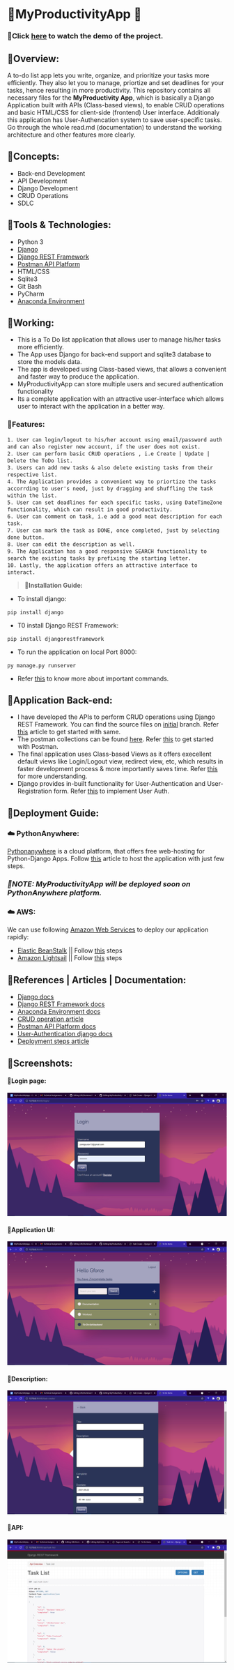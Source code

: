 # 🔹MyProductivityApp 📝
### 📌Click [here](https://drive.google.com/file/d/1BDWls86QpW5rNrthh4ia8zS7x8IwDKgR/view?usp=sharing) to watch the demo of the project.
## 🔸Overview:
A to-do list app lets you write, organize, and prioritize your tasks more efficiently. They also let you to manage, priortize and set deadlines for your tasks, hence resulting in more productivity. This repository contains all necessary files for the **MyProductivity App**, which is basically a Django Application built with APIs (Class-based views), to enable CRUD operations and basic HTML/CSS for client-side (frontend) User interface. Additionaly this application has User-Authencation system to save user-specific tasks. Go through the whole read.md (documentation) to understand the working architecture and other features more clearly.

## 🔸**Concepts:**
- Back-end Development
- API Development
- Django Development
- CRUD Operations
- SDLC

## 🔸**Tools & Technologies:**
- Python 3
- [Django](https://www.djangoproject.com/start/)
- [Django REST Framework](https://www.django-rest-framework.org/)
- [Postman API Platform](https://learning.postman.com/docs/getting-started/introduction/)
- HTML/CSS
- Sqlite3
- Git Bash
- PyCharm
- [Anaconda Environment](https://conda.io/projects/conda/en/latest/user-guide/concepts/environments.html#:~:text=A%20conda%20environment%20is%20a,NumPy%201.6%20for%20legacy%20testing.)

## 🔹Working:

- This is a To Do list application that allows user to manage his/her tasks more efficiently.
- The App uses Django for back-end support and sqlite3 database to store the models data. 
- The app is developed using Class-based views, that allows a convenient and faster way to produce the application.
- MyProductivityApp can store multiple users and secured authentication functionality
- Its a complete application with an attractive user-interface which allows user to interact with the application in a better way.

### 🔸**Features:**
```
1. User can login/logout to his/her account using email/password auth and can also register new account, if the user does not exist.
2. User can perform basic CRUD operations , i.e Create | Update | Delete the ToDo list.
3. Users can add new tasks & also delete existing tasks from their respective list.
4. The Application provides a convenient way to priortize the tasks accorrding to user's need, just by dragging and shuffling the task within the list.
5. User can set deadlines for each specific tasks, using DateTimeZone functionality, which can result in good productivity.
6. User can comment on task, i.e add a good neat description for each task.
7. User can mark the task as DONE, once completed, just by selecting done button.
8. User can edit the description as well.
9. The Application has a good responsive SEARCH functionality to search the existing tasks by prefixing the starting letter.
10. Lastly, the application offers an attractive interface to interact.
```
> **🔸Installation Guide:**
- To install django:
```
pip install django
```
- T0 install Django REST Framework:
```
pip install djangorestframework
```
- To run the application on local Port 8000:
```
py manage.py runserver
```

- Refer [this](https://docs.djangoproject.com/en/3.2/) to know more about important commands.

## 🔹Application Back-end:
- I have developed the APIs to perform CRUD operations using Django REST Framework. You can find the source files on [initial](https://github.com/gauravpore/MyProductivityApp/tree/initial) branch. Refer [this](https://www.section.io/engineering-education/django-crud-api/) article to get started with same.
- The postman collections can be found [here](). Refer [this](https://learning.postman.com/docs/getting-started/introduction/) to get started with Postman.
- The final application uses Class-based Views as it offers execellent default views like Login/Logout view, redirect view, etc, which results in faster development process & more importantly saves time. Refer [this](https://docs.djangoproject.com/en/3.1/ref/class-based-views/) for more understanding.
- Django provides in-built functionality for User-Authentication and User-Registration form. Refer [this](https://docs.djangoproject.com/en/3.2/topics/auth/) to implement User Auth.

## 🔹Deployment Guide:
### ☁️ PythonAnywhere:
[Pythonanywhere](https://www.pythonanywhere.com/) is a cloud platform, that offers free web-hosting for Python-Django Apps. Follow [this](https://help.pythonanywhere.com/pages/DeployExistingDjangoProject/) article to host the application with just few steps.
### <em> 📌NOTE: MyProductivityApp will be deployed soon on PythonAnywhere platform. </em>
### ☁️ AWS:
We can use following [Amazon Web Services](https://aws.amazon.com/) to deploy our application rapidly:
- [Elastic BeanStalk](https://aws.amazon.com/elasticbeanstalk/) || Follow [this](https://docs.aws.amazon.com/elasticbeanstalk/latest/dg/create-deploy-python-django.html) steps
- [Amazon Lightsail](https://aws.amazon.com/lightsail/)  || Follow [this](https://aws.amazon.com/getting-started/hands-on/deploy-python-application) steps 

## 🔹References | Articles | Documentation:
-  [Django docs](https://www.djangoproject.com/start/)
-  [Django REST Framework docs](https://www.django-rest-framework.org/)
-  [Anaconda Environment docs](https://conda.io/projects/conda/en/latest/user-guide/concepts/environments.html#:~:text=A%20conda%20environment%20is%20a,NumPy%201.6%20for%20legacy%20testing.)
-  [CRUD operation article](https://www.section.io/engineering-education/django-crud-api/)
- [Postman API Platform docs](https://learning.postman.com/docs/getting-started/introduction/)
- [User-Authentication django docs](https://docs.djangoproject.com/en/3.2/topics/auth/)
- [Deployment steps article](https://help.pythonanywhere.com/pages/DeployExistingDjangoProject/)

## 🔹Screenshots:
 #### 🔸Login page:
![alt tag](https://github.com/gauravpore/MyProductivityApp/blob/finalApp/Snips/login.png "login page")

#### 🔸Application UI:
![alt tag](https://github.com/gauravpore/MyProductivityApp/blob/finalApp/Snips/AppUI.png "App UI")

#### 🔸Description:
![alt tag](https://github.com/gauravpore/MyProductivityApp/blob/finalApp/Snips/description.png "description")

#### 🔸API:
![alt tag](https://github.com/gauravpore/MyProductivityApp/blob/finalApp/Snips/REST.png  "REST API")

        


